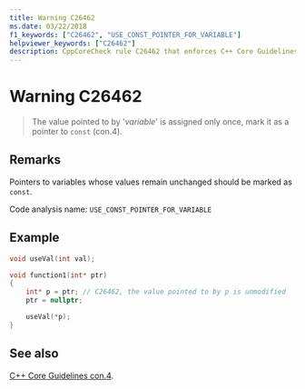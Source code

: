 ```yaml
---
title: Warning C26462
ms.date: 03/22/2018
f1_keywords: ["C26462", "USE_CONST_POINTER_FOR_VARIABLE"]
helpviewer_keywords: ["C26462"]
description: CppCoreCheck rule C26462 that enforces C++ Core Guidelines Con.4
---
```

# Warning C26462

> The value pointed to by '*variable*' is assigned only once, mark it as a pointer to `const` (con.4).

## Remarks

Pointers to variables whose values remain unchanged should be marked as `const`.

Code analysis name: `USE_CONST_POINTER_FOR_VARIABLE`

## Example

```cpp
void useVal(int val);

void function1(int* ptr)
{
    int* p = ptr; // C26462, the value pointed to by p is unmodified
    ptr = nullptr;

    useVal(*p);
}
```

## See also

[C++ Core Guidelines con.4](https://isocpp.github.io/CppCoreGuidelines/CppCoreGuidelines#Rconst-const).
